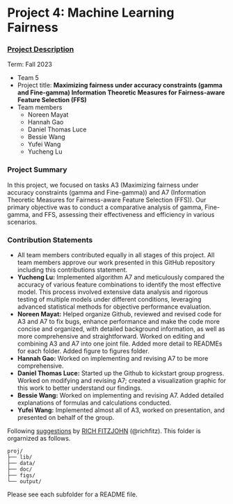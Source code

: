 # Project 4: Machine Learning Fairness

### [Project Description](doc/project4_desc.md)

Term: Fall 2023

+ Team 5
+ Project title: **Maximizing fairness under accuracy constraints (gamma and Fine-gamma) Information Theoretic Measures for Fairness-aware Feature Selection (FFS)**
+ Team members
	+ Noreen Mayat
	+ Hannah Gao
	+ Daniel Thomas Luce
	+ Bessie Wang
	+ Yufei Wang
 	+ Yucheng Lu
### Project Summary
In this project, we focused on tasks A3 (Maximizing fairness under accuracy constraints (gamma and Fine-gamma)) and A7 (Information Theoretic Measures for Fairness-aware Feature Selection (FFS)). Our primary objective was to conduct a comparative analysis of gamma, Fine-gamma, and FFS, assessing their effectiveness and efficiency in various scenarios.

### Contribution Statements
- All team members contributed equally in all stages of this project. All team members approve our work presented in this GitHub repository including this contributions statement.
- **Yucheng Lu:** Implemented algorithm A7 and meticulously compared the accuracy of various feature combinations to identify the most effective model. This process involved extensive data analysis and rigorous testing of multiple models under different conditions, leveraging advanced statistical methods for objective performance evaluation.
- **Noreen Mayat:** Helped organize Github, reviewed and revised code for A3 and A7 to fix bugs, enhance performance and make the code more concise and organized, with detailed background information, as well as more comprehensive and straightforward. Worked on editing and combining A3 and A7 into one joint file. Added more detail to READMEs for each folder. Added figure to figures folder.  
- **Hannah Gao:** Worked on implementing and revising A7 to be more comprehensive. 
- **Daniel Thomas Luce:** Started up the Github to kickstart group progress. Worked on modifying and revising A7; created a visualization graphic for this work to better understand our findings. 
- **Bessie Wang:** Worked on implementing and revising A7. Added detailed explanations of formulas and calculations conducted. 
- **Yufei Wang:** Implemented almost all of A3, worked on presentation, and presented on behalf of the group. 
  
Following [suggestions](http://nicercode.github.io/blog/2013-04-05-projects/) by [RICH FITZJOHN](http://nicercode.github.io/about/#Team) (@richfitz). This folder is orgarnized as follows.

```
proj/
├── lib/
├── data/
├── doc/
├── figs/
└── output/
```

Please see each subfolder for a README file.
